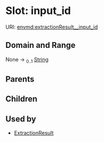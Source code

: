 
# Slot: input_id




URI: [envmd:extractionResult__input_id](http://w3id.org/ontogpt/environmental-metadataextractionResult__input_id)


## Domain and Range

None &#8594;  <sub>0..1</sub> [String](types/String.md)

## Parents


## Children


## Used by

 * [ExtractionResult](ExtractionResult.md)
